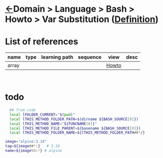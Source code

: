 <head><link rel="stylesheet" href="../../../../md.css"/><script src="../../../../md.js"></script></head>

[//]: #(Reference)
[Repo_Readme]:   ../list/object_list.md
[Item_Whatis]:   ../whatis/var_substitution_whatis.md

[array_Howto]:   ../howto/array_howto.md

# [&larr;][Repo_Readme]Domain > Language > Bash > Howto > Var Substitution ([Definition][Item_Whatis])


# List of references
|name|type|learning path|sequence|view|desc|
|-|-|-|-|-|-|
|array||||[Howto][array_Howto]|
<br>

# todo
```bash
  ## from code
  local lFOLDER_CURRENT="$(pwd)"
  local lTHIS_METHOD_FOLDER_PATH=$(dirname ${BASH_SOURCE[0]})
  local lTHIS_METHOD_NAME="${FUNCNAME[0]}"
  local lTHIS_METHOD_FILE_PARENT=$(basename ${BASH_SOURCE[0]})
  local lTHIS_METHOD_FOLDER_NAME=${lTHIS_METHOD_FOLDER_PATH##*/}
```

```bash
image="alpine:3.18"
tag=${image##*:}   # 3.18
name=${image%%:*} # alpine
```
